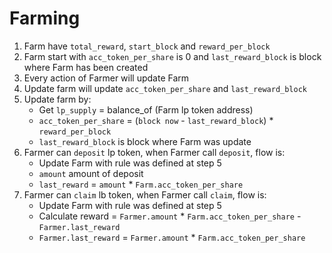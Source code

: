 # Farming
1. Farm have `total_reward`, `start_block` and `reward_per_block` 
2. Farm start with `acc_token_per_share` is 0 and `last_reward_block` is block where Farm has been
   created
3. Every action of Farmer will update Farm
4. Update farm will update `acc_token_per_share` and `last_reward_block`
5. Update farm by:
    - Get `lp_supply` = balance_of (Farm lp token address)
    - `acc_token_per_share` = (`block now` - `last_reward_block`) * `reward_per_block`
    - `last_reward_block` is block where Farm was update
6. Farmer can `deposit` lp token, when Farmer call `deposit`, flow is:
    - Update Farm with rule was defined at step 5
    - `amount` amount of deposit
    - `last_reward` = `amount` * `Farm.acc_token_per_share`
7. Farmer can `claim` lb token, when Farmer call `claim`, flow is:
    - Update Farm with rule was defined at step 5
    - Calculate reward = `Farmer.amount` * `Farm.acc_token_per_share` - `Farmer.last_reward`
    - `Farmer.last_reward` = `Farmer.amount` * `Farm.acc_token_per_share`
